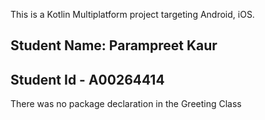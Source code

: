 This is a Kotlin Multiplatform project targeting Android, iOS.

## Student Name: Parampreet Kaur
## Student Id - A00264414
There was no package declaration in the Greeting Class